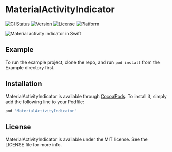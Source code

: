# MaterialActivityIndicator

[![CI Status](http://img.shields.io/travis/nspavlo/MaterialActivityIndicator.svg?style=flat)](https://travis-ci.org/nspavlo/MaterialActivityIndicator)
[![Version](https://img.shields.io/cocoapods/v/MaterialActivityIndicator.svg?style=flat)](http://cocoapods.org/pods/MaterialActivityIndicator)
[![License](https://img.shields.io/cocoapods/l/MaterialActivityIndicator.svg?style=flat)](http://cocoapods.org/pods/MaterialActivityIndicator)
[![Platform](https://img.shields.io/cocoapods/p/MaterialActivityIndicator.svg?style=flat)](http://cocoapods.org/pods/MaterialActivityIndicator)

![Material activity indicator in Swift](https://raw.githubusercontent.com/nspavlo/MaterialActivityIndicator/master/preview.gif)

## Example

To run the example project, clone the repo, and run `pod install` from the Example directory first.

## Installation

MaterialActivityIndicator is available through [CocoaPods](http://cocoapods.org). To install
it, simply add the following line to your Podfile:

```ruby
pod 'MaterialActivityIndicator'
```

## License

MaterialActivityIndicator is available under the MIT license. See the LICENSE file for more info.
